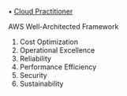 • [Cloud Practitioner](https://github.com/cyberjalen/my-notes/blob/main/aws%20cloud%20computing%20section/keywords.md)

AWS Well-Architected Framework 

1. Cost Optimization 
2. Operational Excellence 
3. Reliability 
4. Performance Efficiency 
5. Security 
6. Sustainability 